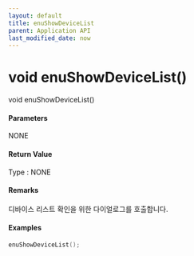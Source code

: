 ```yaml
---
layout: default
title: enuShowDeviceList
parent: Application API
last_modified_date: now
---
```

# void enuShowDeviceList\(\)

void enuShowDeviceList\(\)

#### Parameters

NONE

#### Return Value

Type : NONE

#### Remarks

디바이스 리스트 확인을 위한 다이얼로그를 호출합니다.

#### Examples

```cpp
enuShowDeviceList();
```



